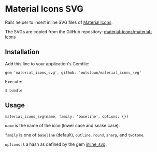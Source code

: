 # Material Icons SVG

Rails helper to insert inline SVG files of [Material Icons](https://fonts.google.com/icons?selected=Material+Icons).

The SVGs are copied from the GitHub repository:
[material-icons/material-icons](https://github.com/material-icons/material-icons)


## Installation

Add this line to your application's Gemfile:

```
gem 'material_icons_svg', github: 'owlstown/material_icons_svg'
```

Execute:

```
$ bundle
```


## Usage

```
material_icons_svg(name, family: 'baseline', options: {})
```

`name` is the name of the icon (lower case and snake case).

`family` is one of `baseline` (default), `outline`, `round`, `sharp`, and `twotone`.

`options` is a hash as defined by the gem [inline_svg](https://github.com/jamesmartin/inline_svg#options).
